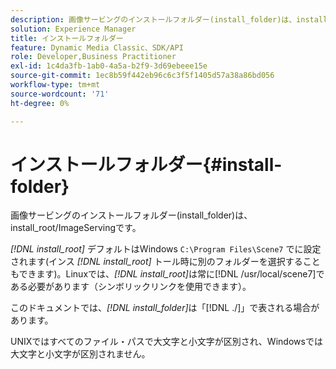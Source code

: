```yaml
---
description: 画像サービングのインストールフォルダー(install_folder)は、install_root/ImageServingです。
solution: Experience Manager
title: インストールフォルダー
feature: Dynamic Media Classic、SDK/API
role: Developer,Business Practitioner
exl-id: 1c4da3fb-1ab0-4a5a-b2f9-3d69ebeee15e
source-git-commit: 1ec8b59f442eb96c6c3f5f1405d57a38a86bd056
workflow-type: tm+mt
source-wordcount: '71'
ht-degree: 0%

---
```


# インストールフォルダー{#install-folder}

画像サービングのインストールフォルダー(install_folder)は、install_root/ImageServingです。

*[!DNL install_root]* デフォルトはWindows `C:\Program Files\Scene7` でに設定されます(インス *[!DNL install_root]* トール時に別のフォルダーを選択することもできます)。Linuxでは、*[!DNL install_root]*&#x200B;は常に[!DNL /usr/local/scene7]である必要があります（シンボリックリンクを使用できます）。

このドキュメントでは、*[!DNL install_folder]*&#x200B;は「[!DNL ./]」で表される場合があります。

UNIXではすべてのファイル・パスで大文字と小文字が区別され、Windowsでは大文字と小文字が区別されません。
